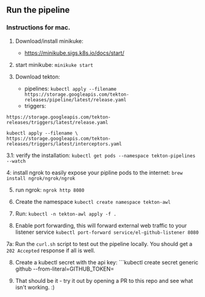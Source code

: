 ## Run the pipeline

### Instructions for mac.


1. Download/install minikuke:
   -  https://minikube.sigs.k8s.io/docs/start/

2. start minikube: `minikuke start`

3. Download tekton:
   - pipelines: `kubectl apply --filename https://storage.googleapis.com/tekton-releases/pipeline/latest/release.yaml`
   - triggers:
```kubectl apply --filename \
https://storage.googleapis.com/tekton-releases/triggers/latest/release.yaml

kubectl apply --filename \
https://storage.googleapis.com/tekton-releases/triggers/latest/interceptors.yaml
```
3.1: verify the installation: `kubectl get pods --namespace tekton-pipelines --watch`

4: install ngrok to easily expose your pipline pods to the internet: `brew install ngrok/ngrok/ngrok`

5. run ngrok: `ngrok http 8080`

6. Create the namespace `kubectl create namespace tekton-awl`

6. Run: `kubectl -n tekton-awl apply -f .`

7. Enable port forwarding, this will forward external web traffic to your listener service `kubectl port-forward service/el-github-listener 8080`

7a: Run the `curl.sh` script to test out the pipeline locally. You should get a `202 Accepted` response if all is well.

8. Create a kubectl secret with the api key: ```kubectl create secret generic github --from-literal=GITHUB_TOKEN=<access-token>

8. That should be it - try it out by opening a PR to this repo and see what isn't working. :) 
